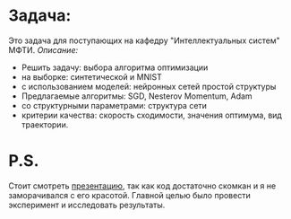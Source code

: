 # Задача:
Это задача для поступающих на кафедру "Интеллектуальных систем" МФТИ. 
*Описание:*
* Решить задачу: выбора алгоритма оптимизации
* на выборке: синтетической и MNIST
* с использованием моделей: нейронных сетей простой структуры
* Предлагаемые алгоритмы: SGD, Nesterov Momentum, Adam
* со структурными параметрами: структура сети
* критерии качества: скорость сходимости, значения оптимума, вид траектории.

# P.S.
Стоит смотреть [презентацию](https://github.com/anton39reg/task_for_bc/blob/master/Pilkevich2019Problem24.pdf), так как код достаточно скомкан и я не заморачивался с его красотой. Главной целью было провести эксперимент и исследовать результаты. 
